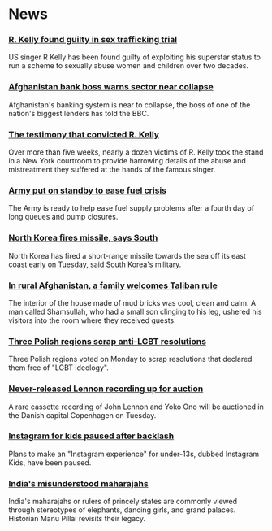 # News
### [R. Kelly found guilty in sex trafficking trial](https://www.bbc.com/news/entertainment-arts-58714203)
US singer R Kelly has been found guilty of exploiting his superstar status to run a scheme to sexually abuse women and children over two decades.
### [Afghanistan bank boss warns sector near collapse](https://www.bbc.com/news/business-58660579)
Afghanistan's banking system is near to collapse, the boss of one of the nation's biggest lenders has told the BBC.
### [The testimony that convicted R. Kelly](https://www.bbc.com/news/world-us-canada-58276404)
Over more than five weeks, nearly a dozen victims of R. Kelly took the stand in a New York courtroom to provide harrowing details of the abuse and mistreatment they suffered at the hands of the famous singer. 
### [Army put on standby to ease fuel crisis](https://www.bbc.com/news/uk-58713770)
The Army is ready to help ease fuel supply problems after a fourth day of long queues and pump closures.
### [North Korea fires missile, says South](https://www.bbc.com/news/world-asia-58715623)
North Korea has fired a short-range missile towards the sea off its east coast early on Tuesday, said South Korea's military. 
### [In rural Afghanistan, a family welcomes Taliban rule](https://www.bbc.com/news/world-middle-east-58698895)
The interior of the house made of mud bricks was cool, clean and calm. A man called Shamsullah, who had a small son clinging to his leg, ushered his visitors into the room where they received guests. 
### [Three Polish regions scrap anti-LGBT resolutions](https://www.bbc.com/news/world-europe-58714658)
Three Polish regions voted on Monday to scrap resolutions that declared them free of "LGBT ideology". 
### [Never-released Lennon recording up for auction](https://www.bbc.com/news/world-europe-58710135)
A rare cassette recording of John Lennon and Yoko Ono will be auctioned in the Danish capital Copenhagen on Tuesday.
### [Instagram for kids paused after backlash](https://www.bbc.com/news/technology-58707753)
Plans to make an "Instagram experience" for under-13s, dubbed Instagram Kids, have been paused.
### [India's misunderstood maharajahs](https://www.bbc.com/news/world-asia-india-58638962)
India's maharajahs or rulers of princely states are commonly viewed through stereotypes of elephants, dancing girls, and grand palaces. Historian Manu Pillai revisits their legacy.
